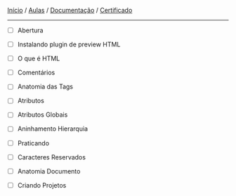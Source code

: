 [Início](https://github.com/Thalyalm/rocketseat-trilha-fundamentar) /
[Aulas](https://github.com/Thalyalm/rocketseat-trilha-fundamentar/tree/main/aulas) /
[Documentação](https://github.com/Thalyalm/rocketseat-trilha-fundamentar/tree/main/documentacao) /
[Certificado](https://github.com/Thalyalm/rocketseat-trilha-fundamentar/tree/main/certificado)

---

- [ ] Abertura

- [ ] Instalando plugin de preview HTML

- [ ] O que é HTML

- [ ] Comentários

- [ ] Anatomia das Tags

- [ ] Atributos

- [ ] Atributos Globais

- [ ] Aninhamento Hierarquia

- [ ] Praticando

- [ ] Caracteres Reservados

- [ ] Anatomia Documento

- [ ] Criando Projetos